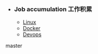 + ### Job accumulation 工作积累
    + [Linux](https://github.com/Kingserch/Job-accumulation/blob/Linux/readme.md)
    + [Docker](https://github.com/Kingserch/Job-accumulation/blob/Docker/readme.md)
    + [Devops](https://github.com/Kingserch/Job-accumulation/blob/Devops/readme.md)
	
	
master
